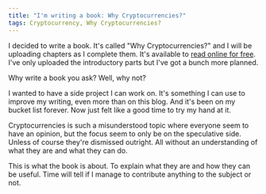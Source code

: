 ```yaml
---
title: "I'm writing a book: Why Cryptocurrencies?"
tags: Cryptocurrency, Why Cryptocurrencies?
---
```


I decided to write a book. It's called "Why Cryptocurrencies?" and I will be uploading chapters as I complete them. It's available to [read online for free][link]. I've only uploaded the introductory parts but I've got a bunch more planned.

Why write a book you ask? Well, why not?

I wanted to have a side project I can work on. It's something I can use to improve my writing, even more than on this blog. And it's been on my bucket list forever. Now just felt like a good time to try my hand at it.

Cryptocurrencies is such a misunderstood topic where everyone seem to have an opinion, but the focus seem to only be on the speculative side. Unless of course they're dismissed outright. All without an understanding of what they are and what they can do.

This is what the book is about. To explain what they are and how they can be useful. Time will tell if I manage to contribute anything to the subject or not.

[link]: https://whycryptocurrencies.com/


